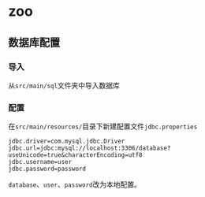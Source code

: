 # zoo
## 数据库配置

### 导入
从`src/main/sql`文件夹中导入数据库

### 配置
在`src/main/resources/`目录下新建配置文件`jdbc.properties`
```
jdbc.driver=com.mysql.jdbc.Driver
jdbc.url=jdbc:mysql://localhost:3306/database?useUnicode=true&characterEncoding=utf8
jdbc.username=user
jdbc.password=password
```
`database`、`user`、`password`改为本地配置。
